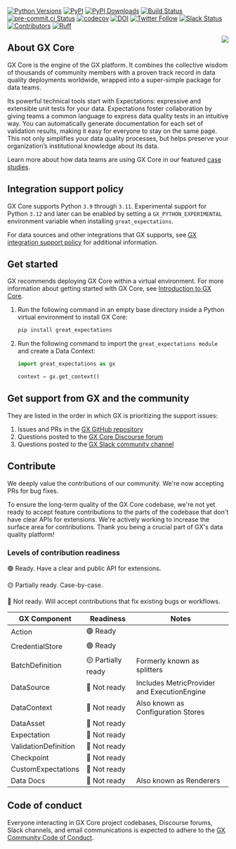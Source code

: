 [![Python Versions](https://img.shields.io/pypi/pyversions/great_expectations.svg)](https://pypi.python.org/pypi/great_expectations)
[![PyPI](https://img.shields.io/pypi/v/great_expectations)](https://pypi.org/project/great-expectations/#history)
[![PyPI Downloads](https://img.shields.io/pypi/dm/great-expectations)](https://pypistats.org/packages/great-expectations)
[![Build Status](https://img.shields.io/azure-devops/build/great-expectations/bedaf2c2-4c4a-4b37-87b0-3877190e71f5/1)](https://dev.azure.com/great-expectations/great_expectations/_build/latest?definitionId=1&branchName=develop)
[![pre-commit.ci Status](https://results.pre-commit.ci/badge/github/great-expectations/great_expectations/develop.svg)](https://results.pre-commit.ci/latest/github/great-expectations/great_expectations/develop)
[![codecov](https://codecov.io/gh/great-expectations/great_expectations/graph/badge.svg?token=rbHxgTxYTs)](https://codecov.io/gh/great-expectations/great_expectations)
[![DOI](https://zenodo.org/badge/DOI/10.5281/zenodo.5683574.svg)](https://doi.org/10.5281/zenodo.5683574)
[![Twitter Follow](https://img.shields.io/twitter/follow/expectgreatdata?style=social)](https://twitter.com/expectgreatdata)
[![Slack Status](https://img.shields.io/badge/slack-join_chat-white.svg?logo=slack&style=social)](https://greatexpectations.io/slack)
[![Contributors](https://img.shields.io/github/contributors/great-expectations/great_expectations)](https://github.com/great-expectations/great_expectations/graphs/contributors)
[![Ruff](https://img.shields.io/endpoint?url=https://raw.githubusercontent.com/charliermarsh/ruff/main/assets/badge/v1.json)](https://github.com/charliermarsh/ruff)

<!-- <<<Super-quickstart links go here>>> -->

<img align="right" src="./docs/docusaurus/static/img/gx-mark-160.png">

## About GX Core

GX Core is the engine of the GX platform. It combines the collective wisdom of thousands of community members with a proven track record in data quality deployments worldwide, wrapped into a super-simple package for data teams.

Its powerful technical tools start with Expectations: expressive and extensible unit tests for your data. Expectations foster collaboration by giving teams a common language to express data quality tests in an intuitive way. You can automatically generate documentation for each set of validation results, making it easy for everyone to stay on the same page. This not only simplifies your data quality processes, but helps preserve your organization’s institutional knowledge about its data.

Learn more about how data teams are using GX Core in our featured [case studies](https://greatexpectations.io/case-studies/).

## Integration support policy

GX Core supports Python `3.9` through `3.11`.
Experimental support for Python `3.12` and later can be enabled by setting a `GX_PYTHON_EXPERIMENTAL` environment variable when installing `great_expectations`.

For data sources and other integrations that GX supports, see [GX integration support policy](https://docs.greatexpectations.io/docs/application_integration_support) for additional information.

## Get started

GX recommends deploying GX Core within a virtual environment. For more information about getting started with GX Core, see [Introduction to GX Core](https://docs.greatexpectations.io/docs/core/introduction/).

1. Run the following command in an empty base directory inside a Python virtual environment to install GX Core:

	```bash title="Terminal input"
	pip install great_expectations
	```
2. Run the following command to import the `great_expectations module` and create a Data Context:

	```python
	import great_expectations as gx

	context = gx.get_context()
	```

## Get support from GX and the community

They are listed in the order in which GX is prioritizing the support issues:

1. Issues and PRs in the [GX GitHub repository](https://github.com/great-expectations)
2. Questions posted to the [GX Core Discourse forum](https://discourse.greatexpectations.io/c/oss-support/11)
3. Questions posted to the [GX Slack community channel](https://greatexpectationstalk.slack.com/archives/CUTCNHN82)

## Contribute
We deeply value the contributions of our community. We're now accepting PRs for bug fixes.

To ensure the long-term quality of the GX Core codebase, we're not yet ready to accept feature contributions to the parts of the codebase that don't have clear APIs for extensions. We're actively working to increase the surface area for contributions. Thank you being a crucial part of GX's data quality platform!

### Levels of contribution readiness
🟢 Ready. Have a clear and public API for extensions.

🟡 Partially ready. Case-by-case.

🔴 Not ready. Will accept contributions that fix existing bugs or workflows.

| GX Component         | Readiness          | Notes |
| -------------------- | ------------------ | ----- |
| Action               | 🟢 Ready           |       |
| CredentialStore      | 🟢 Ready           |       |
| BatchDefinition      | 🟡 Partially ready | Formerly known as splitters |
| DataSource           | 🔴 Not ready       | Includes MetricProvider and ExecutionEngine |
| DataContext          | 🔴 Not ready       | Also known as Configuration Stores |
| DataAsset            | 🔴 Not ready       |       |
| Expectation          | 🔴 Not ready       |       |
| ValidationDefinition | 🔴 Not ready       |       |
| Checkpoint           | 🔴 Not ready       |       |
| CustomExpectations   | 🔴 Not ready       |       |
| Data Docs            | 🔴 Not ready       | Also known as Renderers |


## Code of conduct
Everyone interacting in GX Core project codebases, Discourse forums, Slack channels, and email communications is expected to adhere to the [GX Community Code of Conduct](https://discourse.greatexpectations.io/t/gx-community-code-of-conduct/1199).
